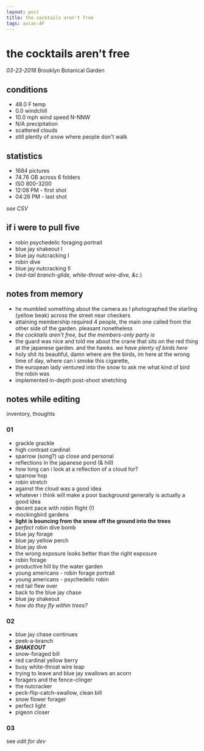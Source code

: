 ```yaml
---
layout: post
title: the cocktails aren't free
tags: avian-AF
---
```


# the cocktails aren't free 

_03-23-2018_ Brooklyn Botanical Garden

## conditions

- 48.0 F temp
- 0.0 windchill
- 10.0 mph wind speed N-NNW
- N/A precipitation
- scattered clouds
- still plently of snow where people don't walk

## statistics

- 1684 pictures
- 74.76 GB across 6 folders
- ISO 800-3200
- 12:08 PM - first shot
- 04:26 PM - last shot

_see CSV_

## if i were to pull five

- robin psychedelic foraging portrait
- blue jay shakeout I
- blue jay nutcracking I
- robin dive
- blue jay nutcracking II
- (_red-tail branch-glide, white-throat wire-dive, &c._)

## notes from memory

- he mumbled something about the camera as I photographed the starling (yellow beak) across the street near checkers
- attaining membership required 4 people, the main one called from the other side of the garden. pleasant nonetheless
- _the cocktails aren't free, but the members-only party is_
- the guard was nice and told me about the crane that sits on the red thing at the japanese garden. and the hawks. _we have plenty of birds here_
- holy shit its beautiful, damn where are the birds, im here at the wrong time of day, where can i smoke this cigarette, 
- the european lady ventured into the snow to ask me what kind of bird the robin was
- implemented in-depth post-shoot stretching

## notes while editing

inventory, thoughts

### 01

- grackle grackle
- high contrast cardinal
- sparrow (song?) up close and personal
- reflections in the japanese pond (& hill)
- how long can i look at a reflection of a cloud for?
- sparrow hop
- robin stretch
- against the cloud was a good idea 
- whatever i think will make a poor background generally is actually a good idea
- decent pace with robin flight (!)
- mockingbird gardens
- **light is bouncing from the snow off the ground into the trees**
- *perfect* robin dive bomb
- blue jay forage
- blue jay yellow perch
- blue jay dive
- the wrong exposure looks better than the right exposure
- robin forage
- productive hill by the water garden
- young americans - robin forage portrait
- young americans - psychedelic robin
- red tail flew over
- back to the blue jay chase
- blue jay shakeout
- _how do they fly within trees?_

### 02

- blue jay chase continues
- peek-a-branch
- **_SHAKEOUT_**
- snow-foraged bill
- red cardinal yellow berry
- busy white-throat wire leap
- trying to leave and blue jay swallows an acorn
- foragers and the fence-clinger
- the nutcracker
- peck-flip-catch-swallow, clean bill
- snow flower forager 
- perfect light
- pigeon closer

### 03

see _edit for dev_








